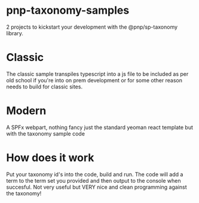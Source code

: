 # pnp-taxonomy-samples

2 projects to kickstart your development with the @pnp/sp-taxonomy library.

# Classic

The classic sample transpiles typescript into a js file to be included as per old school if you're into on prem development or for some other reason needs to build for classic sites.

# Modern

A SPFx webpart, nothing fancy just the standard yeoman react template but with the taxonomy sample code

# How does it work

Put your taxonomy id's into the code, build and run. The code will add a term to the term set you provided and then output to the console when succesful. Not very useful but VERY nice and clean programming against the taxonomy!
